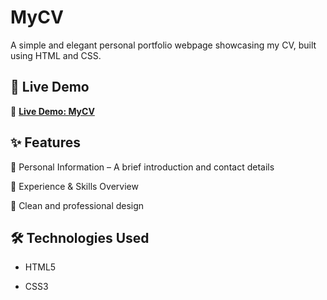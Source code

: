 # MyCV

A simple and elegant personal portfolio webpage showcasing my CV, built using HTML and CSS.

## 🚀 Live Demo

📌 **[Live Demo: MyCV](https://emmanuelbastas.github.io/MyCV/)**

## ✨ Features

📌 Personal Information – A brief introduction and contact details

💼 Experience & Skills Overview

🎨 Clean and professional design

## 🛠 Technologies Used

- HTML5

- CSS3
